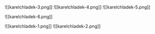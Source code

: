 ![[karelchladek-3.png]]
![[karelchladek-4.png]]
![[karelchladek-5.png]]

![[karelchladek-6.png]]

![[karelchladek-1.png]]
![[karelchladek-2.png]]
